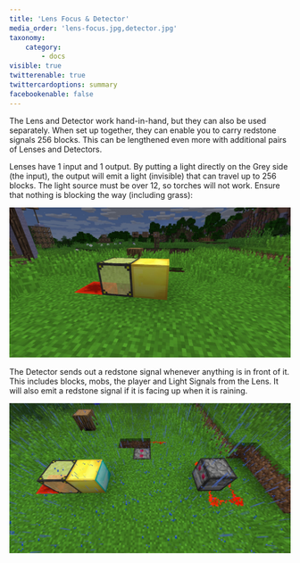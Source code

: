 ```yaml
---
title: 'Lens Focus & Detector'
media_order: 'lens-focus.jpg,detector.jpg'
taxonomy:
    category:
        - docs
visible: true
twitterenable: true
twittercardoptions: summary
facebookenable: false
---
```


The Lens and Detector work hand-in-hand, but they can also be used separately. When set up together, they can enable you to carry redstone signals 256 blocks. This can be lengthened even more with additional pairs of Lenses and Detectors.

Lenses have 1 input and 1 output. By putting a light directly on the Grey side (the input), the output will emit a light (invisible) that can travel up to 256 blocks. The light source must be over 12, so torches will not work. Ensure that nothing is blocking the way (including grass):

![](lens-focus.jpg)

The Detector sends out a redstone signal whenever anything is in front of it. This includes blocks, mobs, the player and Light Signals from the Lens. It will also emit a redstone signal if it is facing up when it is raining.

![](detector.jpg)